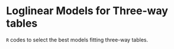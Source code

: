 # Loglinear Models for Three-way tables

`R` codes to select the best models fitting three-way tables.
